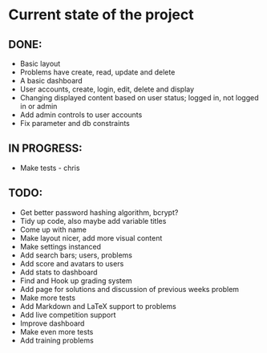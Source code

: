 # Current state of the project

## DONE:
* Basic layout
* Problems have create, read, update and delete
* A basic dashboard
* User accounts, create, login, edit, delete and display
* Changing displayed content based on user status; logged in, not logged in or admin
* Add admin controls to user accounts
* Fix parameter and db constraints

## IN PROGRESS:
* Make tests - chris

## TODO:
* Get better password hashing algorithm, bcrypt?
* Tidy up code, also maybe add variable titles
* Come up with name
* Make layout nicer, add more visual content
* Make settings instanced
* Add search bars; users, problems
* Add score and avatars to users
* Add stats to dashboard
* Find and Hook up grading system
* Add page for solutions and discussion of previous weeks problem
* Make more tests
* Add Markdown and LaTeX support to problems
* Add live competition support
* Improve dashboard
* Make even more tests
* Add training problems